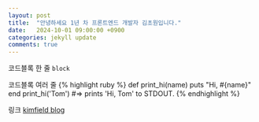 ```yaml
---
layout: post
title:  "안녕하세요 1년 차 프론트엔드 개발자 김초원입니다."
date:   2024-10-01 09:00:00 +0900
categories: jekyll update
comments: true
---
```

코드블록 한 줄 `block`

코드블록 여러 줄
{% highlight ruby %}
def print_hi(name)
  puts "Hi, #{name}"
end
print_hi('Tom')
#=> prints 'Hi, Tom' to STDOUT.
{% endhighlight %}

링크 [kimfield blog][kimfield-docs]

[kimfield-docs]: https://kimfield.tistory.com/